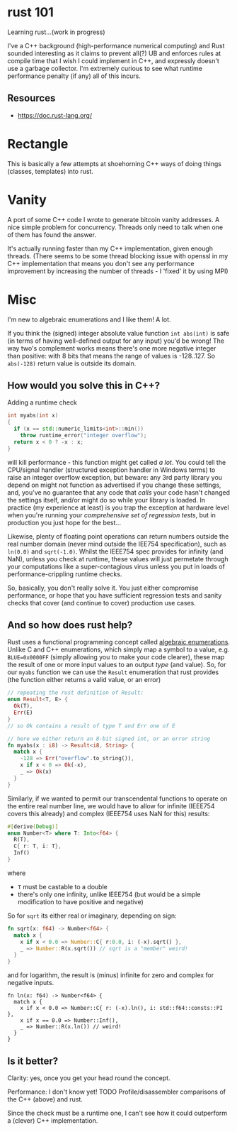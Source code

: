 # rust 101
Learning rust...(work in progress)

I've a C++ background (high-performance numerical computing) and Rust sounded interesting as it claims to prevent all(?) UB and enforces rules at compile time that I wish I could implement in C++, and expressly doesn't use a garbage collector. I'm extremely curious to see what runtime performance penalty (if any) all of this incurs.

## Resources
- https://doc.rust-lang.org/

# Rectangle
This is basically a few attempts at shoehorning C++ ways of doing things (classes, templates) into rust. 

# Vanity
A port of some C++ code I wrote to generate bitcoin vanity addresses. A nice simple problem for concurrency. Threads only need to talk when one of them has found the answer.

It's actually running faster than my C++ implementation, given enough threads. (There seems to be some thread blocking issue with openssl in my C++ implementation that means you don't see any performance improvement by increasing the number of threads - I 'fixed' it by using MPI)

# Misc
I'm new to algebraic enumerations and I like them! A lot.

If you think the (signed) integer absolute value function `int abs(int)` is safe (in terms of having well-defined output for any input) you'd be wrong!
The way two's complement works means there's one more negative integer than positive: with 8 bits that means the range of values is -128..127. So `abs(-128)` return value is outside its domain. 

## How would you solve this in C++?
Adding a runtime check
```cpp
int myabs(int x)
{
  if (x == std::numeric_limits<int>::min())
    throw runtime_error("integer overflow");
  return x < 0 ? -x : x;
}
```
will kill performance - this function might get called *a lot*. You could tell the CPU/signal handler (structured exception handler in Windows terms) to raise an integer overflow exception, but beware: any 3rd party library you depend on might not function as advertised if you change these settings, and, you've no guarantee that any code that *calls* your code hasn't changed the settings itself, and/or might do so while your library is loaded. In practice (my experience at least) is you trap the exception at hardware level when you're running your *comprehensive set of regression tests*, but in production you just hope for the best...

Likewise, plenty of floating point operations can return numbers outside the real number domain (never mind outside the IEE754 specification), such as `ln(0.0)` and `sqrt(-1.0)`. Whilst the IEEE754 spec provides for infinity (and NaN), unless you check at runtime, these values will just permetate through your computations like a super-contagious virus unless you put in loads of performance-crippling runtime checks.

So, basically, you don't really solve it. You just either compromise performance, or hope that you have sufficient regression tests and sanity checks that cover (and continue to cover) production use cases.

## And so how does rust help?

Rust uses a functional programming concept called [algebraic enumerations](). Unlike C and C++ enumerations, which simply map a symbol to a value, e.g. `BLUE=0x0000FF` (simply allowing you to make your code clearer), these map the result of one or more input values to an output *type* (and value). So, for our `myabs` function we can use the `Result` enumeration that rust provides (the function either returns a valid value, or an error)

```rust
// repeating the rust definition of Result:
enum Result<T, E> {
  Ok(T),
  Err(E)
}
// so Ok contains a result of type T and Err one of E

// here we either return an 8-bit signed int, or an error string
fn myabs(x : i8) -> Result<i8, String> {
  match x {
    -128 => Err("overflow".to_string()),
    x if x < 0 => Ok(-x),
    _ => Ok(x)
  }
}
```
Similarly, if we wanted to permit our transcendental functions to operate on the entire real number line, we would have to allow for infinite (IEEE754 covers this already) and complex (IEEE754 uses NaN for this) results:

```rust
#[derive(Debug)]
enum Number<T> where T: Into<f64> {
  R(T),
  C{ r: T, i: T},
  Inf()
}
```
where
- `T` must be castable to a double 
- there's only one infinity, unlike IEEE754 (but would be a simple modification to have positive and negative)

So for `sqrt` its either real or imaginary, depending on sign:

```rust
fn sqrt(x: f64) -> Number<f64> {
  match x {
    x if x < 0.0 => Number::C{ r:0.0, i: (-x).sqrt() },
    _ => Number::R(x.sqrt()) // sqrt is a "member" weird!
  }
}
```
and for logarithm, the result is (minus) infinite for zero and complex for negative inputs. 
```
fn ln(x: f64) -> Number<f64> {
  match x {
    x if x < 0.0 => Number::C{ r: (-x).ln(), i: std::f64::consts::PI },
    x if x == 0.0 => Number::Inf(),
    _ => Number::R(x.ln()) // weird!
  }
}
```

## Is it better?

Clarity: yes, once you get your head round the concept.

Performance: I don't know yet! TODO Profile/disassembler comparisons of the C++ (above) and rust. 

Since the check must be a runtime one, I can't see how it could outperform a (clever) C++ implementation. 


